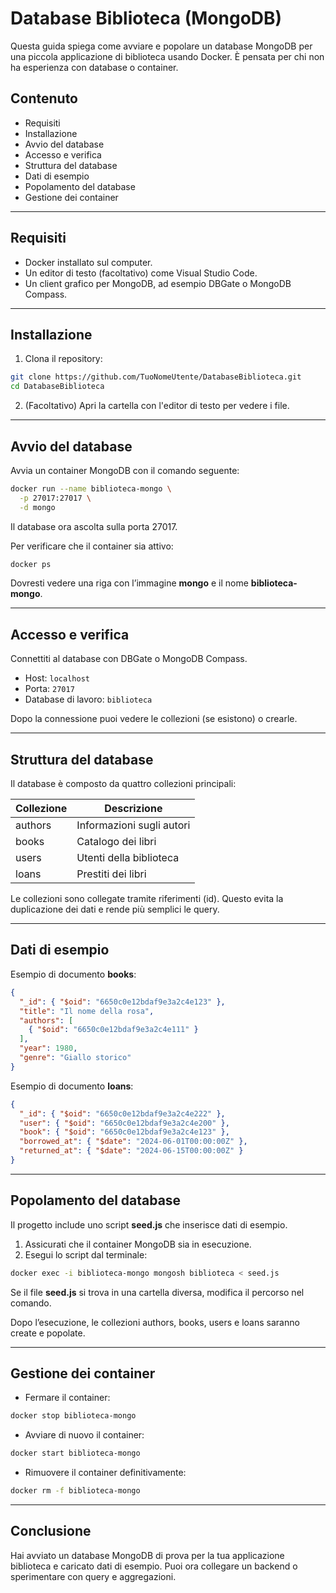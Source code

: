 # Database Biblioteca (MongoDB)

Questa guida spiega come avviare e popolare un database MongoDB per una piccola applicazione di biblioteca usando Docker. È pensata per chi non ha esperienza con database o container.

## Contenuto

* Requisiti
* Installazione
* Avvio del database
* Accesso e verifica
* Struttura del database
* Dati di esempio
* Popolamento del database
* Gestione dei container

---

## Requisiti

* Docker installato sul computer.
* Un editor di testo (facoltativo) come Visual Studio Code.
* Un client grafico per MongoDB, ad esempio DBGate o MongoDB Compass.

---

## Installazione

1. Clona il repository:

```bash
git clone https://github.com/TuoNomeUtente/DatabaseBiblioteca.git
cd DatabaseBiblioteca
```

2. (Facoltativo) Apri la cartella con l'editor di testo per vedere i file.

---

## Avvio del database

Avvia un container MongoDB con il comando seguente:

```bash
docker run --name biblioteca-mongo \
  -p 27017:27017 \
  -d mongo
```

Il database ora ascolta sulla porta 27017.

Per verificare che il container sia attivo:

```bash
docker ps
```

Dovresti vedere una riga con l’immagine **mongo** e il nome **biblioteca-mongo**.

---

## Accesso e verifica

Connettiti al database con DBGate o MongoDB Compass.

* Host: `localhost`
* Porta: `27017`
* Database di lavoro: `biblioteca`

Dopo la connessione puoi vedere le collezioni (se esistono) o crearle.

---

## Struttura del database

Il database è composto da quattro collezioni principali:

| Collezione | Descrizione               |
| ---------- | ------------------------- |
| authors    | Informazioni sugli autori |
| books      | Catalogo dei libri        |
| users      | Utenti della biblioteca   |
| loans      | Prestiti dei libri        |

Le collezioni sono collegate tramite riferimenti (id). Questo evita la duplicazione dei dati e rende più semplici le query.

---

## Dati di esempio

Esempio di documento **books**:

```json
{
  "_id": { "$oid": "6650c0e12bdaf9e3a2c4e123" },
  "title": "Il nome della rosa",
  "authors": [
    { "$oid": "6650c0e12bdaf9e3a2c4e111" }
  ],
  "year": 1980,
  "genre": "Giallo storico"
}
```

Esempio di documento **loans**:

```json
{
  "_id": { "$oid": "6650c0e12bdaf9e3a2c4e222" },
  "user": { "$oid": "6650c0e12bdaf9e3a2c4e200" },
  "book": { "$oid": "6650c0e12bdaf9e3a2c4e123" },
  "borrowed_at": { "$date": "2024-06-01T00:00:00Z" },
  "returned_at": { "$date": "2024-06-15T00:00:00Z" }
}
```

---

## Popolamento del database

Il progetto include uno script **seed.js** che inserisce dati di esempio.

1. Assicurati che il container MongoDB sia in esecuzione.
2. Esegui lo script dal terminale:

```bash
docker exec -i biblioteca-mongo mongosh biblioteca < seed.js
```

Se il file **seed.js** si trova in una cartella diversa, modifica il percorso nel comando.

Dopo l’esecuzione, le collezioni authors, books, users e loans saranno create e popolate.

---

## Gestione dei container

* Fermare il container:

```bash
docker stop biblioteca-mongo
```

* Avviare di nuovo il container:

```bash
docker start biblioteca-mongo
```

* Rimuovere il container definitivamente:

```bash
docker rm -f biblioteca-mongo
```

---

## Conclusione

Hai avviato un database MongoDB di prova per la tua applicazione biblioteca e caricato dati di esempio. Puoi ora collegare un backend o sperimentare con query e aggregazioni.
